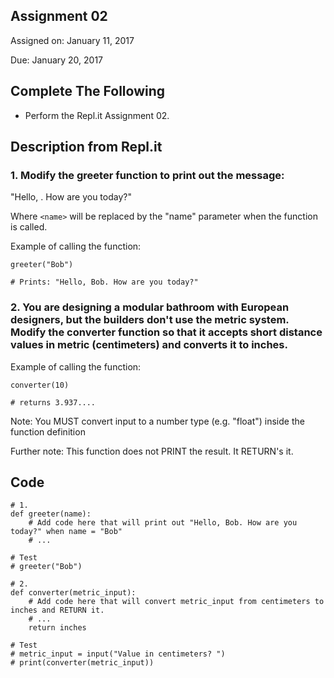 ## Assignment 02
Assigned on: January 11, 2017

Due: January 20, 2017

## Complete The Following

* Perform the Repl.it Assignment 02.

## Description from Repl.it

### 1. Modify the greeter function to print out the message:
"Hello, <name>. How are you today?"

Where `<name>` will be replaced by the "name" parameter when the function is called.

Example of calling the function:

    greeter("Bob")

    # Prints: "Hello, Bob. How are you today?"



### 2. You are designing a modular bathroom with European designers, but the builders don't use the metric system. Modify the converter function so that it accepts short distance values in metric (centimeters) and converts it to inches.

Example of calling the function:

    converter(10)

    # returns 3.937....

Note: You MUST convert input to a number type (e.g. "float") inside the function definition

Further note: This function does not PRINT  the result. It RETURN's it.

## Code

    # 1.
    def greeter(name):
        # Add code here that will print out "Hello, Bob. How are you today?" when name = "Bob"
        # ...

    # Test
    # greeter("Bob")

    # 2. 
    def converter(metric_input):
        # Add code here that will convert metric_input from centimeters to inches and RETURN it.
        # ...
        return inches
        
    # Test
    # metric_input = input("Value in centimeters? ")
    # print(converter(metric_input))
